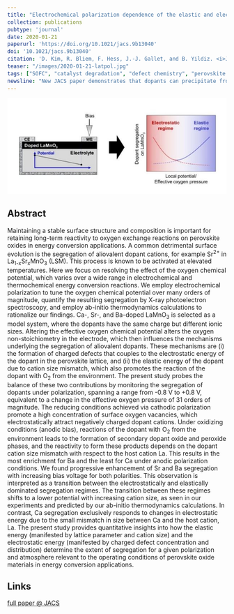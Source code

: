 ```yaml
---
title: "Electrochemical polarization dependence of the elastic and electrostatic driving forces to aliovalent dopant segregation on LaMnO<sub>3</sub>"
collection: publications
pubtype: 'journal'
date: 2020-01-21
paperurl: 'https://doi.org/10.1021/jacs.9b13040'
doi: '10.1021/jacs.9b13040'
citation: 'D. Kim, R. Bliem, F. Hess, J.-J. Gallet, and B. Yildiz. <i>J. Am. Chem. Soc. </i> xx (<b>2020</b>) xxxx.'
teaser: "/images/2020-01-21-latpol.jpg"
tags: ["SOFC", "catalyst degradation", "defect chemistry", "perovskite oxides", "near-surface defects", "surface defects"]
newsline: "New JACS paper demonstrates that dopants can precipitate from perovskite thin films under both oxidizing <i>and</i> reducing conditions in a combined experimental and computational study."
---
```


<img src="/images/2020-01-21-latpol.jpg">

Abstract
--------
Maintaining a stable surface structure and composition is important for retaining long-term reactivity to oxygen exchange reactions on perovskite oxides in energy conversion applications. A common detrimental surface evolution is the segregation of aliovalent dopant cations, for example Sr<sup>2+</sup> in La<sub>1-x</sub>Sr<sub>x</sub>MnO<sub>3</sub> (LSM). This process is known to be activated at elevated temperatures. Here we focus on resolving the effect of the oxygen chemical potential, which varies over a wide range in electrochemical and thermochemical energy conversion reactions. We employ electrochemical polarization to tune the oxygen chemical potential over many orders of magnitude, quantify the resulting segregation by X-ray photoelectron spectroscopy, and employ ab-initio thermodynamics calculations to rationalize our findings. Ca-, Sr-, and Ba-doped LaMnO<sub>3</sub> is selected as a model system, where the dopants have the same charge but different ionic sizes. Altering the effective oxygen chemical potential alters the oxygen non-stoichiometry in the electrode, which then influences the mechanisms underlying the segregation of aliovalent dopants. These mechanisms are (i) the formation of charged defects that couples to the electrostatic energy of the dopant in the perovskite lattice, and (ii) the elastic energy of the dopant due to cation size mismatch, which also promotes the reaction of the dopant with O<sub>2</sub> from the environment. The present study probes the balance of these two contributions by monitoring the segregation of dopants under polarization, spanning a range from -0.8 V to +0.8 V, equivalent to a change in the effective oxygen pressure of 31 orders of magnitude. The reducing conditions achieved via cathodic polarization promote a high concentration of surface oxygen vacancies, which electrostatically attract negatively charged dopant cations. Under oxidizing conditions (anodic bias), reactions of the dopant with O<sub>2</sub> from the environment leads to the formation of secondary dopant oxide and peroxide phases, and the reactivity to form these products depends on the dopant cation size mismatch with respect to the host cation La. This results in the most enrichment for Ba and the least for Ca under anodic polarization conditions. We found progressive enhancement of Sr and Ba segregation with increasing bias voltage for both polarities. This observation is interpreted as a transition between the electrostatically and elastically dominated segregation regimes. The transition between these regimes shifts to a lower potential with increasing cation size, as seen in our experiments and predicted by our ab-initio thermodynamics calculations. In contrast, Ca segregation exclusively responds to changes in electrostatic energy due to the small mismatch in size between Ca and the host cation, La. The present study provides quantitative insights into how the elastic energy (manifested by lattice parameter and cation size) and the electrostatic energy (manifested by charged defect concentration and distribution) determine the extent of segregation for a given polarization and atmosphere relevant to the operating conditions of perovskite oxide materials in energy conversion applications.

Links
------
<i class="fa fa-external-link-alt" aria-hidden="true" title="external link"></i> [full paper @ JACS](https://doi.org/10.1021/jacs.9b13040)

